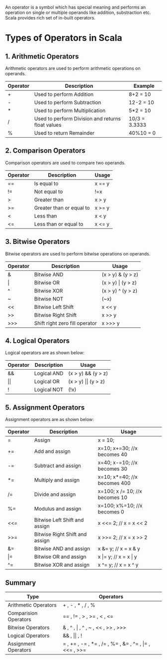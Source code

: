 An operator is a symbol which has special meaning and performs an operation on single or multiple operands like addition, substraction etc. Scala provides rich set of in-built operators.

# Types of Operators in Scala

## 1. Arithmetic Operators

Arithmetic operators are used to perform arithmetic operations on operands.

|Operator|	Description	| Example|
|----|----|----|
| +	| Used to perform Addition |	8+2 = 10|
| - | Used to perform Subtraction |	12-2 = 10|
| * | Used to perform Multiplication |	5*2 = 10|
| / | Used to perform Division and returns float values	| 10/3 = 3.3333|
| % | Used to return Remainder	| 40%10 = 0|


## 2. Comparison Operators

Comparison operators are used to compare two operands. 

| Operator | Description| Usage|
|----|----|----|
| == | Is equal to | x == y|
| != | Not equal to |	!=x |
| > | Greater than | x > y |
| >= | Greater than or equal to |	x >= y|
| < | Less than| x < y |
| <= | Less than or equal to| x <= y|


## 3. Bitwise Operators

Bitwise operators are used to perform bitwise operations on operands.

|Operator|	Description| Usage|
|----|----|----|
| & |	Bitwise AND | (x > y) & (y > z)|
| \| |	Bitwise OR | (x > y) \| (y > z)|
| ^ |	Bitwise XOR | (x > y) ^ (y > z)|
| ~ |	Bitwise NOT	| (~x)|
| << | Bitwise Left Shift| x << y|
| >> | Bitwise Right Shift| x >> y|
| >>> | Shift right zero fill operator | x >>> y |

## 4. Logical Operators

Logical operators are as shown below:

|Operator|	Description| Usage|
|----|----|----|
| && |	Logical AND | (x > y) && (y > z)|
| \|\| |	Logical OR | (x > y) \|\| (y > z)|
| ! |	Logical NOT	| (!x)|

## 5. Assignment Operators

Assignment operators are as shown below:

|Operator|	Description| Usage|
|----|----|----|
| =	| Assign| x = 10;|
| += |	Add and assign| x=10; x+=30; //x becomes 40|
| -= |	Subtract and assign| x=40; x-=10; //x becomes 30|
| *= |	Multiply and assign|  x=10; x*=40; //x becomes 400|
| /= |	Divide and assign|	 x=100; x /= 10; //x becomes 10|
| %= |	Modulus and assign|	 x=100; x%=10;  //x becomes 0|
| <<= | Bitwise Left Shift and assign| x <<= 2; // x = x << 2|
| >>= | Bitwise Right Shift and assign| x >>= 2; // x = x >> 2|
| &= |	Bitwise AND  and assign| x &= y; // x = x & y|
| \|= |	Bitwise OR  and assign| x \|= y; // x = x \| y|
| ^= |	Bitwise XOR  and assign | x ^= y; // x = x ^ y|


## Summary

|Type|Operators|
|----|----|
| Arithmetic Operators| + , - , * , / , %  |
| Comparision Operators| == , != , > , >= , < , <= |
| Bitwise Operators| & , ^ , \| , ^ , ~ , << , >> , >>>|
| Logical Operators| && , \|\| , !|
| Assignment Operators|= , += , -= , *= , /= , %= , &= , ^= , \|= , <<= , >>= |

